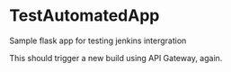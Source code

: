 # TestAutomatedApp

Sample flask app for testing jenkins intergration

This should trigger a new build using API Gateway, again.
